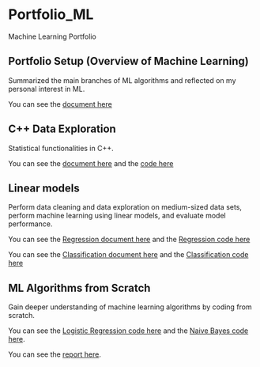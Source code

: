 # Portfolio_ML
Machine Learning Portfolio

## Portfolio Setup (Overview of Machine Learning)
Summarized the main branches of ML algorithms and reflected on my personal interest in ML.

You can see the [document here](Overview_of_ML.pdf)

## C++ Data Exploration
Statistical functionalities in C++.

You can see the [document here](Data_Exploration.docx) and the [code here](data_exploration.cpp)

## Linear models
Perform data cleaning and data exploration on medium-sized data sets, perform machine learning using linear models, and evaluate model performance.

You can see the [Regression document here](Regression.pdf) and the [Regression code here](Regression.Rmd)

You can see the [Classification document here](Classification.pdf) and the [Classification code here](Classification.Rmd)

## ML Algorithms from Scratch
Gain deeper understanding of machine learning algorithms by coding from scratch.

You can see the [Logistic Regression code here](logisticRegression.cpp) and the [Naive Bayes code here](naiveBayes.cpp).

You can see the [report here](ML_Algorithms_from_scratch.docx).
